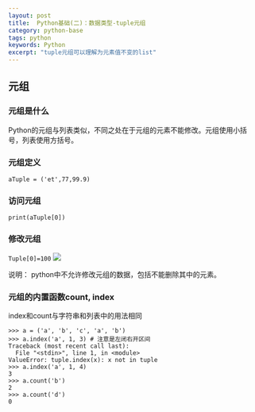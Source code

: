 ```yaml
---
layout: post
title:  Python基础(二)：数据类型-tuple元组
category: python-base
tags: python 
keywords: Python 
excerpt: "tuple元组可以理解为元素值不变的list"
---
```

## 元组

### 元组是什么
Python的元组与列表类似，不同之处在于元组的元素不能修改。元组使用小括号，列表使用方括号。

### 元组定义
```
aTuple = ('et',77,99.9)
```

### 访问元组
`print(aTuple[0])`


### 修改元组
`Tuple[0]=100`
![](https://static.studytime.xin/image/articles/20200112021234.png)

说明： python中不允许修改元组的数据，包括不能删除其中的元素。

### 元组的内置函数count, index
index和count与字符串和列表中的用法相同
```
>>> a = ('a', 'b', 'c', 'a', 'b')
>>> a.index('a', 1, 3) # 注意是左闭右开区间
Traceback (most recent call last):
  File "<stdin>", line 1, in <module>
ValueError: tuple.index(x): x not in tuple
>>> a.index('a', 1, 4)
3
>>> a.count('b')
2
>>> a.count('d')
0
```